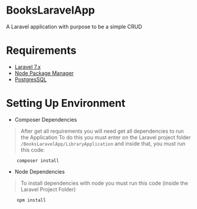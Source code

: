 # BooksLaravelApp
A Laravel application with purpose to be a simple CRUD


# Requirements
- [Laravel 7.x](https://laravel.com/docs/7.x/installation)
- [Node Package Manager](https://nodejs.org/en/download/)
- [PostgresSQL](https://www.postgresql.org/download/)

# Setting Up Environment
- Composer Dependencies
> After get all requirements you will need get all dependencies to run the Application
> To do this you must enter on the Laravel project folder
``` /BooksLaravelApp/LibraryApplication ```
and inside that, you must run this code:
```
    composer install
```

- Node Dependencies
> To install dependencies with node you must run this code (inside the Laravel Project Folder)
```
    npm install
```